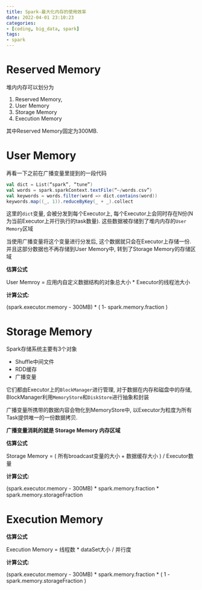 ```yaml
---
title: Spark-最大化内存的使用效率
date: 2022-04-01 23:10:23
categories:
- [coding, big_data, spark]
tags: 
- spark
---
```

# Reserved Memory

堆内内存可以划分为

1.  Reserved Memory,
2.  User Memory
3.  Storage Memory
4.  Execution Memory

其中Reserved Memory固定为300MB.

# User Memory

再看一下之前在广播变量里提到的一段代码

```scala
val dict = List(“spark”, “tune”)
val words = spark.sparkContext.textFile(“~/words.csv”)
val keywords = words.filter(word => dict.contains(word))
keywords.map((_, 1)).reduceByKey(_ + _).collect
```

这里的`dict`变量, 会被分发到每个Executor上, 每个Executor上会同时存在N份(N为当前Executor上并行执行的task数量). 这些数据被存储到了堆内内存的`User Memory`区域

当使用广播变量将这个变量进行分发后, 这个数据就只会在Executor上存储一份. 并且这部分数据也不再存储到User Memory中, 转到了Storage Memory的存储区域

**估算公式**

User Memroy = 应用内自定义数据结构的对象总大小 * Executor的线程池大小

**计算公式:**

(spark.executor.memory - 300MB) * ( 1- spark.memory.fraction )

# Storage Memory

Spark存储系统主要有3个对象

-   Shuffle中间文件
-   RDD缓存
-   广播变量

它们都由Executor上的`BlockManager`进行管理, 对于数据在内存和磁盘中的存储, BlockManager利用`MemoryStore`和`DiskStore`进行抽象和封装

广播变量所携带的数据内容会物化到MemoryStore中, 以Executor为粒度为所有Task提供唯一的一份数据拷贝.

**广播变量消耗的就是 Storage Memory 内存区域**

**估算公式**

Storage Memory = ( 所有broadcast变量的大小 + 数据缓存大小 ) / Executor数量

**计算公式:**

(spark.executor.memory - 300MB) * spark.memory.fraction * spark.memory.storageFraction

# Execution Memory

**估算公式**

Execution Memory = 线程数 * dataSet大小 / 并行度

**计算公式:**

(spark.executor.memory - 300MB) * spark.memory.fraction * ( 1 - spark.memory.storageFraction )